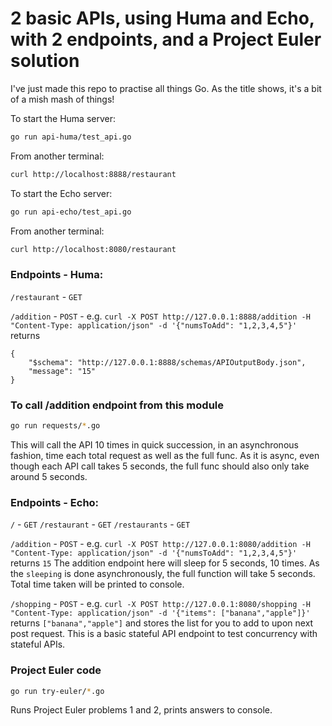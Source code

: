# 2 basic APIs, using Huma and Echo, with 2 endpoints, and a Project Euler solution
I've just made this repo to practise all things Go. As the title shows, it's a bit of 
a mish mash of things!

To start the Huma server:
```sh
go run api-huma/test_api.go
```

From another terminal:
```sh
curl http://localhost:8888/restaurant
```

To start the Echo server:
```sh
go run api-echo/test_api.go
```
From another terminal:
```sh
curl http://localhost:8080/restaurant
```

### Endpoints - Huma:
`/restaurant` - `GET`

`/addition` - `POST` - e.g. `curl -X POST http://127.0.0.1:8888/addition -H "Content-Type: application/json" -d '{"numsToAdd": "1,2,3,4,5"}'` returns 
```
{
    "$schema": "http://127.0.0.1:8888/schemas/APIOutputBody.json",
    "message": "15"
}
```

### To call /addition endpoint from this module
```sh
go run requests/*.go
```
This will call the API 10 times in quick succession, in an asynchronous fashion,
time each total request as well as the full func. As it is async, even though each
API call takes 5 seconds, the full func should also only take around 5 seconds.

### Endpoints - Echo:
`/` - `GET`
`/restaurant` - `GET`
`/restaurants` - `GET`

`/addition` - `POST` - e.g. `curl -X POST http://127.0.0.1:8080/addition -H "Content-Type: application/json" -d '{"numsToAdd": "1,2,3,4,5"}'` returns `15`
The addition endpoint here will sleep for 5 seconds, 10 times. As the `sleeping` is done asynchronously, the full function will take 5 seconds. Total time taken will be printed to console.

`/shopping` - `POST` - e.g. `curl -X POST http://127.0.0.1:8080/shopping -H "Content-Type: application/json" -d '{"items": ["banana","apple"]}'` returns `["banana","apple"]` and stores the list for you to add to upon next post request. This is a
basic stateful API endpoint to test concurrency with stateful APIs.

### Project Euler code
```sh
go run try-euler/*.go
```
Runs Project Euler problems 1 and 2, prints answers to console.